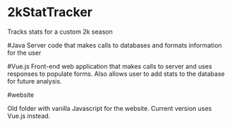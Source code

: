 # 2kStatTracker
Tracks stats for a custom 2k season


#Java
Server code that makes calls to databases and formats information for the user


#Vue.js
Front-end web application that makes calls to server and uses responses to populate forms. Also allows user to add stats to the database for future analysis.


#website

Old folder with vanilla Javascript for the website. Current version uses Vue.js instead.
